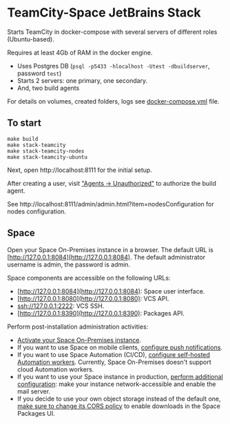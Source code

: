 # TeamCity-Space JetBrains Stack

Starts TeamCity in docker-compose with several servers of different roles (Ubuntu-based).

Requires at least 4Gb of RAM in the docker engine.

- Uses Postgres DB (`psql -p5433 -hlocalhost -Utest -dbuildserver`, password `test`)
- Starts 2 servers: one primary, one secondary. 
- And, two build agents

For details on volumes, created folders, logs see [docker-compose.yml](./docker-compose.yml) file.

## To start

    make build
    make stack-teamcity
    make stack-teamcity-nodes
    make stack-teamcity-ubuntu

Next, open http://localhost:8111 for the initial setup.

After creating a user, visit ["Agents -> Unauthorized"](http://localhost:8111/agents.html?tab=unauthorizedAgents) to authorize the build agent.

See http://localhost:8111/admin/admin.html?item=nodesConfiguration for nodes configuration.

## Space

Open your Space On-Premises instance in a browser. The default URL is [http://127.0.0.1:8084](http://127.0.0.1:8084). The default administrator username is admin, the password is admin.

Space components are accessible on the following URLs:

- [http://127.0.0.1:8084](http://127.0.0.1:8084): Space user interface.
- [http://127.0.0.1:8080](http://127.0.0.1:8080): VCS API.
- [ssh://127.0.0.1:2222](ssh://127.0.0.1:2222): VCS SSH.
- [http://127.0.0.1:8390](http://127.0.0.1:8390): Packages API.

Perform post-installation administration activities:

- [Activate your Space On-Premises instance](https://www.jetbrains.com/help/space/administration-of-space-on-premises.html#getting-a-space-product-license).
- If you want to use Space on mobile clients, [configure push notifications](https://www.jetbrains.com/help/space/administration-of-space-on-premises.html#configuring-push-notifications-for-mobile-clients).
- If you want to use Space Automation (CI/CD), [configure self-hosted Automation workers](https://www.jetbrains.com/help/space/run-steps-in-external-workers.html). Currently, Space On-Premises doesn't support cloud Automation workers.
- If you want to use your Space instance in production, [perform additional configuration](https://www.jetbrains.com/help/space/configure-space-for-docker-compose-production-environment.html): make your instance network-accessible and enable the mail server.
- If you decide to use your own object storage instead of the default one, [make sure to change its CORS policy](https://www.jetbrains.com/help/space/configure-space-for-docker-compose-production-environment.html#custom-storage-only-enable-downloads-in-space-packages) to enable downloads in the Space Packages UI.

